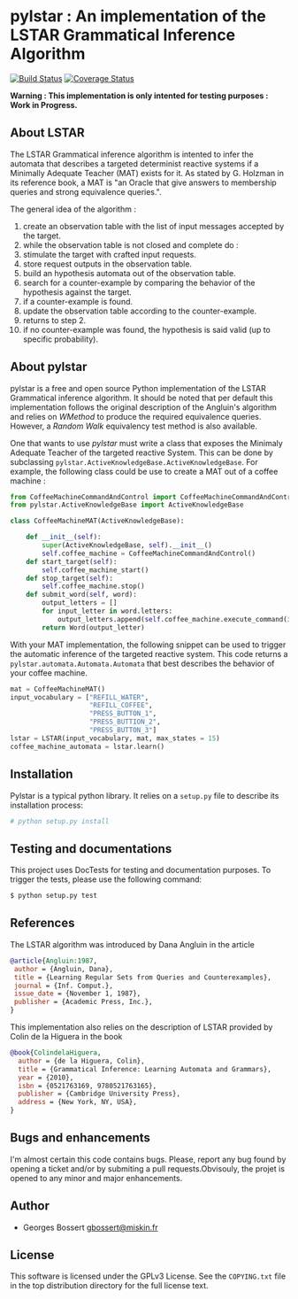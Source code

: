 # pylstar : An implementation of the LSTAR Grammatical Inference Algorithm

[![Build Status](https://travis-ci.org/gbossert/pylstar.svg?branch=master)](https://travis-ci.org/gbossert/pylstar)
[![Coverage Status](https://coveralls.io/repos/gbossert/pylstar/badge.svg?branch=master&service=github)](https://coveralls.io/github/gbossert/pylstar?branch=master)


**Warning : This implementation is only intented for testing purposes : Work in Progress.**

## About  LSTAR
The LSTAR Grammatical inference algorithm is intented to infer the automata that describes a targeted determinist reactive systems if a Minimally Adequate Teacher (MAT) exists for it.
As stated by G. Holzman in its reference book, a MAT is "an Oracle that give answers to membership queries and strong equivalence queries.".

The general idea of the algorithm :

1. create an observation table with the list of input messages accepted by the target.
2. while the observation table is not closed and complete do :
  1. stimulate the target with crafted input requests.
  2. store request outputs in the observation table.  
3. build an hypothesis automata out of the observation table.
4. search for a counter-example by comparing the behavior of the hypothesis against the target.
5. if a counter-example is found.
  1. update the observation table according to the counter-example.
  2. returns to step 2.
6. if no counter-example was found, the hypothesis is said valid (up to specific probability).

## About pylstar
pylstar is a free and open source Python implementation of the LSTAR Grammatical inference algorithm.
It should be noted that per default this implementation follows the original description of the Angluin's algorithm and relies on *WMethod* to produce the required equivalence queries. However, a *Random Walk* equivalency test method is also available.

One that wants to use *pylstar* must write a class that exposes the Minimaly Adequate Teacher of the targeted reactive System. This can be done by subclassing `pylstar.ActiveKnowledgeBase.ActiveKnowledgeBase`. For example, the following class could be use to create a MAT out of a coffee machine :
```python
from CoffeeMachineCommandAndControl import CoffeeMachineCommandAndControl
from pylstar.ActiveKnowledgeBase import ActiveKnowledgeBase

class CoffeeMachineMAT(ActiveKnowledgeBase):

    def __init__(self):
        super(ActiveKnowledgeBase, self).__init__()        
        self.coffee_machine = CoffeeMachineCommandAndControl()
    def start_target(self):
        self.coffee_machine_start()
    def stop_target(self):
        self.coffee_machine.stop()
    def submit_word(self, word):
        output_letters = []
        for input_letter in word.letters:
            output_letters.append(self.coffee_machine.execute_command(input_letter))
        return Word(output_letter)
```

With your MAT implementation, the following snippet can be used to trigger the automatic inference of the targeted reactive system. This code returns a `pylstar.automata.Automata.Automata` that best describes the behavior of your coffee machine.

```python
mat = CoffeeMachineMAT()
input_vocabulary = ["REFILL_WATER", 
                    "REFILL_COFFEE", 
                    "PRESS_BUTTON_1", 
                    "PRESS_BUTTION_2", 
                    "PRESS_BUTTON_3"]
lstar = LSTAR(input_vocabulary, mat, max_states = 15)
coffee_machine_automata = lstar.learn()
```

## Installation

Pylstar is a typical python library. It relies on a `setup.py` file to describe its installation process:
```bash
# python setup.py install 
```

## Testing and documentations

This project uses DocTests for testing and documentation purposes.
To trigger the tests, please use the following command:

```bash
$ python setup.py test
```

## References

The LSTAR algorithm was introduced by Dana Angluin in the article
```bibtex
@article{Angluin:1987,
 author = {Angluin, Dana},
 title = {Learning Regular Sets from Queries and Counterexamples},
 journal = {Inf. Comput.},
 issue_date = {November 1, 1987},
 publisher = {Academic Press, Inc.},
} 
```

This implementation also relies on the description of LSTAR provided by Colin de la Higuera in the book
```bibtex
@book{ColindelaHiguera,
  author = {de la Higuera, Colin},
  title = {Grammatical Inference: Learning Automata and Grammars},
  year = {2010},
  isbn = {0521763169, 9780521763165},
  publisher = {Cambridge University Press},
  address = {New York, NY, USA},
}
```

## Bugs and enhancements

I'm almost certain this code contains bugs. Please, report any bug found by opening a ticket and/or by submiting a pull requests.Obvisouly, the projet is opened to any minor and major enhancements.

## Author

* Georges Bossert <gbossert@miskin.fr>

## License

This software is licensed under the GPLv3 License. See the ``COPYING.txt`` file
in the top distribution directory for the full license text.
